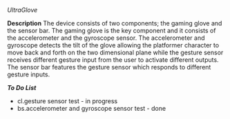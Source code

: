 *UltraGlove*

**Description**
The device consists of two components; the gaming glove and the sensor bar. The gaming glove is the key component and it consists of the accelerometer and the gyroscope sensor. The accelerometer and gyroscope detects the tilt of the glove allowing the platformer character to move back and forth on the two dimensional plane while the gesture sensor receives different gesture input from the user to activate different outputs. The sensor bar features the gesture sensor which responds to different gesture inputs.

***To Do List***
- cl.gesture sensor test - in progress 
- bs.accelerometer and gyroscope sensor test - done 
